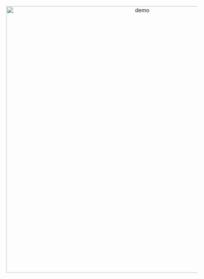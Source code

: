 
<p align="center">
  <img width="700" align="center" src="https://github.com/nipun-hub/springboot-Crud/assets/82352923/f0018ae2-7442-4db1-be92-abef7b547b53" alt="demo"/>
</p>
